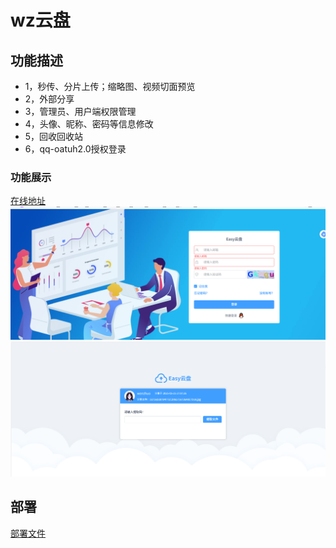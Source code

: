 # wz云盘
## 功能描述
- 1，秒传、分片上传；缩略图、视频切面预览
- 2，外部分享
- 3，管理员、用户端权限管理
- 4，头像、昵称、密码等信息修改
- 5，回收回收站
- 6，qq-oatuh2.0授权登录


### 功能展示

[在线地址](http://154.64.245.158) 
![img.png](img.png)
![img_1.png](img_1.png)


## 部署
[部署文件](https://github.com/wenzhuo4657/CloudDisks/tree/master/docs/deploy.md)




